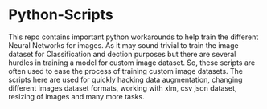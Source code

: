 # Python-Scripts

This repo contains important python workarounds to help train the different Neural Networks for images. As it may sound trivial to train the image dataset for Classification and dection purposes but there are several hurdles in training a model  for custom image dataset. So, these scripts are often used to ease the process of training custom image datasets. The scripts here are used for quickly hacking data augmentation, changing different images dataset formats, working with xlm, csv json dataset, resizing of images and many more tasks.  
